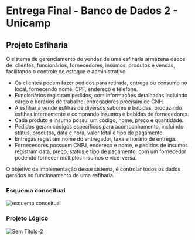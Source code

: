 # Entrega Final - Banco de Dados 2 - Unicamp
## Projeto Esfiharia

O sistema de gerenciamento de vendas de uma esfiharia armazena dados de: clientes, funcionários, fornecedores, insumos, produtos e vendas, facilitando o controle de estoque e administrativo. 
- Os clientes podem fazer pedidos para retirada, entrega ou consumo no local, fornecendo nome, CPF, endereço e telefone. 
- Funcionários registram pedidos, com informações detalhadas incluindo cargo e horários de trabalho, entregadores precisam de CNH.
- A esfiharia vende esfihas de diversos sabores e bebidas, produzindo esfihas internamente e comprando insumos e bebidas de fornecedores. 
- Cada produto e insumo possui um código, nome, preço e quantidade. 
- Pedidos geram códigos específicos para acompanhamento, incluindo status, produtos, data e hora, valor total e tipo de pagamento. 
- Entregas registram nome do entregador, taxa e horário de entrega. 
- Fornecedores possuem CNPJ, endereço e nome, e pedidos de insumos registram data, preço, status e tipo de pagamento, com um fornecedor podendo fornecer múltiplos insumos e vice-versa.

O objetivo da implementação desse sistema, é controlar todos os dados gerados no funcionamento de uma esfiharia. 

### Esquema conceitual
![esquema conceitual](https://github.com/gabrielzanchetim/ProjetoEsfiharia-BD/assets/142922592/9960d0fa-2e21-4162-8cff-cd26c44d8ba3)



### Projeto Lógico
![Sem Título-2](https://github.com/gabrielzanchetim/ProjetoEsfiharia-BD/assets/142922592/75ec528a-85fd-4977-98ee-6046d02894ee)

